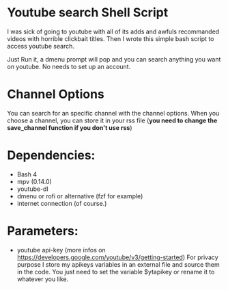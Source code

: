 # Youtube search Shell Script

I was sick of going to youtube with all of its adds and awfuls recommanded videos with horrible clickbait titles. Then I wrote this simple bash script to access youtube search.

Just Run it, a dmenu prompt will pop and you can search anything you want on youtube. No needs to set up an account.


# Channel Options

You can search for an specific channel with the channel options. When you choose a channel, you can store it in your rss file (**you need to change the save_channel function if you don't use rss**)

# Dependencies:
  + Bash 4
  + mpv (0.14.0)
  + youtube-dl
  + dmenu or rofi or alternative (fzf for example)
  + internet connection (of course.)

# Parameters:
  + youtube api-key (more infos on https://developers.google.com/youtube/v3/getting-started)
    For privacy purpose I store my apikeys variables in an external file and source them in the code.
    You just need to set the variable $ytapikey or rename it to whatever you like.
